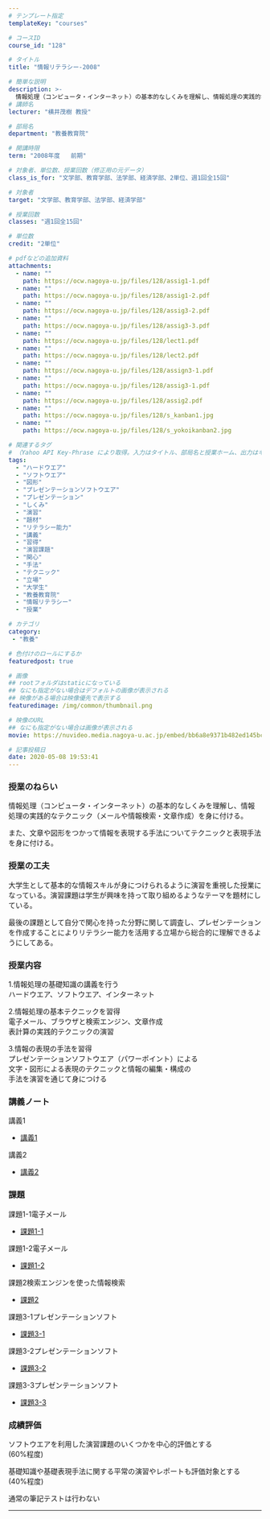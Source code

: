 ```yaml
---
# テンプレート指定
templateKey: "courses"

# コースID
course_id: "128"

# タイトル
title: "情報リテラシー-2008"

# 簡単な説明
description: >-
  情報処理（コンピュータ・インターネット）の基本的なしくみを理解し、情報処理の実践的なテクニック（メールや情報検索・文章作成）を身に付ける。また、文章や図形をつかって情報を表現する手法についてテクニックと表現手法を身に付ける。 ....
# 講師名
lecturer: "横井茂樹 教授"

# 部局名
department: "教養教育院"

# 開講時限
term: "2008年度	前期"

# 対象者、単位数、授業回数（修正用の元データ）
class_is_for: "文学部、教育学部、法学部、経済学部、2単位、週1回全15回"

# 対象者
target: "文学部、教育学部、法学部、経済学部"

# 授業回数
classes: "週1回全15回"

# 単位数
credit: "2単位"

# pdfなどの追加資料
attachments:
  - name: "" 
    path: https://ocw.nagoya-u.jp/files/128/assig1-1.pdf
  - name: "" 
    path: https://ocw.nagoya-u.jp/files/128/assig1-2.pdf
  - name: "" 
    path: https://ocw.nagoya-u.jp/files/128/assig3-2.pdf
  - name: "" 
    path: https://ocw.nagoya-u.jp/files/128/assig3-3.pdf
  - name: "" 
    path: https://ocw.nagoya-u.jp/files/128/lect1.pdf
  - name: "" 
    path: https://ocw.nagoya-u.jp/files/128/lect2.pdf
  - name: "" 
    path: https://ocw.nagoya-u.jp/files/128/assign3-1.pdf
  - name: "" 
    path: https://ocw.nagoya-u.jp/files/128/assig3-1.pdf
  - name: "" 
    path: https://ocw.nagoya-u.jp/files/128/assig2.pdf
  - name: "" 
    path: https://ocw.nagoya-u.jp/files/128/s_kanban1.jpg
  - name: "" 
    path: https://ocw.nagoya-u.jp/files/128/s_yokoikanban2.jpg

# 関連するタグ
# （Yahoo API Key-Phrase により取得。入力はタイトル、部局名と授業ホーム、出力はキーフレーズ（tags））
tags:
  - "ハードウエア"
  - "ソフトウエア"
  - "図形"
  - "プレゼンテーションソフトウエア"
  - "プレゼンテーション"
  - "しくみ"
  - "演習"
  - "題材"
  - "リテラシー能力"
  - "講義"
  - "習得"
  - "演習課題"
  - "関心"
  - "手法"
  - "テクニック"
  - "立場"
  - "大学生"
  - "教養教育院"
  - "情報リテラシー"
  - "授業"

# カテゴリ
category:
 - "教養"

# 色付けのロールにするか
featuredpost: true

# 画像
## rootフォルダはstaticになっている
## なにも指定がない場合はデフォルトの画像が表示される
## 映像がある場合は映像優先で表示する
featuredimage: /img/common/thumbnail.png

# 映像のURL
## なにも指定がない場合は画像が表示される
movie: https://nuvideo.media.nagoya-u.ac.jp/embed/bb6a8e9371b482ed145bcd7559a0589d214429aa

# 記事投稿日
date: 2020-05-08 19:53:41
---
```


### 授業のねらい

情報処理（コンピュータ・インターネット）の基本的なしくみを理解し、情報処理の実践的なテクニック（メールや情報検索・文章作成）を身に付ける。

また、文章や図形をつかって情報を表現する手法についてテクニックと表現手法を身に付ける。


### 授業の工夫

大学生として基本的な情報スキルが身につけられるように演習を重視した授業になっている。演習課題は学生が興味を持って取り組めるようなテーマを題材にしている。 

最後の課題として自分で関心を持った分野に関して調査し、プレゼンテーションを作成することによりリテラシー能力を活用する立場から総合的に理解できるようにしてある。





### 授業内容

1.情報処理の基礎知識の講義を行う  
ハードウエア、ソフトウエア、インターネット                    

2.情報処理の基本テクニックを習得  
電子メール、ブラウザと検索エンジン、文章作成  
表計算の実践的テクニックの演習           

3.情報の表現の手法を習得  
プレゼンテーションソフトウエア（パワーポイント）による  
文字・図形による表現のテクニックと情報の編集・構成の  
手法を演習を通じて身につける  





### 講義ノート	 

講義1

* [講義1](https://ocw.nagoya-u.jp/files/128/lect1.pdf) 

講義2

* [講義2](https://ocw.nagoya-u.jp/files/128/lect2.pdf) 



<h3>課題</h3>	

課題1-1電子メール

- [課題1-1](https://ocw.nagoya-u.jp/files/128/assig1-1.pdf) 

課題1-2電子メール

- [課題1-2](https://ocw.nagoya-u.jp/files/128/assig1-2.pdf) 

課題2検索エンジンを使った情報検索

- [課題2](https://ocw.nagoya-u.jp/files/128/assig2.pdf) 

課題3-1プレゼンテーションソフト

- [課題3-1](https://ocw.nagoya-u.jp/files/128/assig3-1.pdf) 

課題3-2プレゼンテーションソフト

- [課題3-2](https://ocw.nagoya-u.jp/files/128/assig3-2.pdf) 

課題3-3プレゼンテーションソフト

- [課題3-3](https://ocw.nagoya-u.jp/files/128/assig3-3.pdf) 

	


### 成績評価

ソフトウエアを利用した演習課題のいくつかを中心的評価とする  
(60%程度)

基礎知識や基礎表現手法に関する平常の演習やレポートも評価対象とする  
(40%程度)

通常の筆記テストは行わない





-----